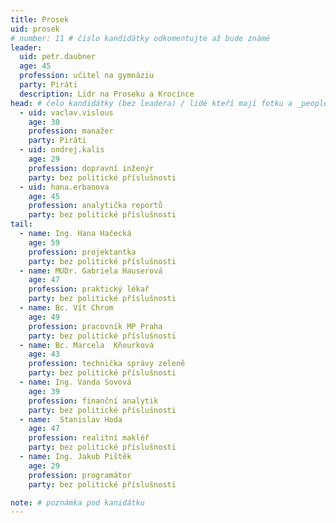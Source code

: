 ```yaml
---
title: Prosek
uid: prosek
# number: 11 # číslo kandidátky odkomentujte až bude známé
leader:
  uid: petr.daubner
  age: 45
  profession: učitel na gymnáziu
  party: Piráti
  description: Lídr na Proseku a Krocínce
head: # čelo kandidátky (bez leadera) / lidé kteří mají fotku a _people/jmeno.md
  - uid: vaclav.vislous
    age: 30
    profession: manažer
    party: Piráti
  - uid: ondrej.kalis
    age: 29
    profession: dopravní inženýr
    party: bez politické příslušnosti
  - uid: hana.erbanova
    age: 45
    profession: analytička reportů
    party: bez politické příslušnosti
tail:
  - name: Ing. Hana Hačecká
    age: 59
    profession: projektantka
    party: bez politické příslušnosti
  - name: MUDr. Gabriela Hauserová
    age: 47
    profession: praktický lékař
    party: bez politické příslušnosti
  - name: Bc. Vít Chrom
    age: 49
    profession: pracovník MP Praha
    party: bez politické příslušnosti
  - name: Bc. Marcela  Kňourková
    age: 43
    profession: technička správy zeleně
    party: bez politické příslušnosti
  - name: Ing. Vanda Sovová
    age: 39
    profession: finanční analytik
    party: bez politické příslušnosti
  - name:  Stanislav Hoda
    age: 47
    profession: realitní makléř
    party: bez politické příslušnosti
  - name: Ing. Jakub Pištěk
    age: 29
    profession: programátor
    party: bez politické příslušnosti

note: # poznámka pod kanidátku
---
```

